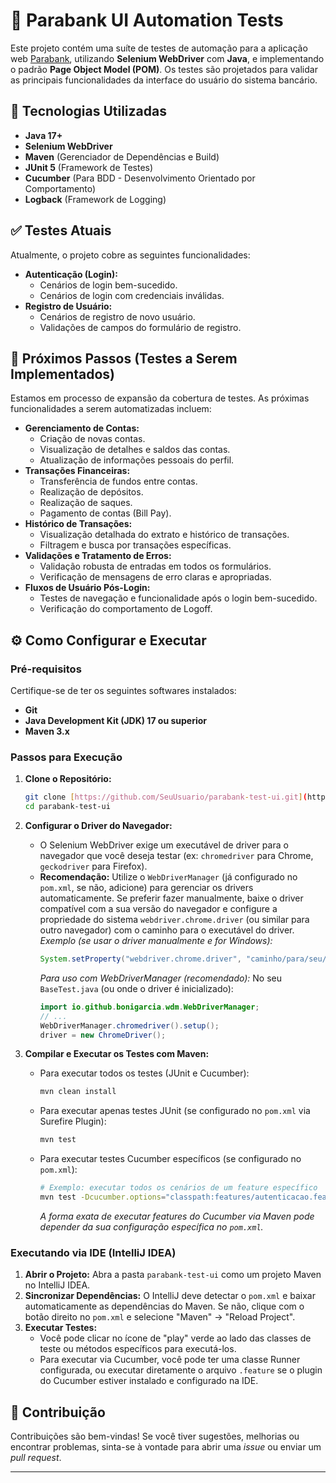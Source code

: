 # 🏦 Parabank UI Automation Tests

Este projeto contém uma suíte de testes de automação para a aplicação web [Parabank](https://parabank.parasoft.com/parabank/index.htm), utilizando **Selenium WebDriver** com **Java**, e implementando o padrão **Page Object Model (POM)**. Os testes são projetados para validar as principais funcionalidades da interface do usuário do sistema bancário.

## 🚀 Tecnologias Utilizadas

* **Java 17+**
* **Selenium WebDriver**
* **Maven** (Gerenciador de Dependências e Build)
* **JUnit 5** (Framework de Testes)
* **Cucumber** (Para BDD - Desenvolvimento Orientado por Comportamento)
* **Logback** (Framework de Logging)


## ✅ Testes Atuais

Atualmente, o projeto cobre as seguintes funcionalidades:

* **Autenticação (Login):**
    * Cenários de login bem-sucedido.
    * Cenários de login com credenciais inválidas.
* **Registro de Usuário:**
    * Cenários de registro de novo usuário.
    * Validações de campos do formulário de registro.

## 🚧 Próximos Passos (Testes a Serem Implementados)

Estamos em processo de expansão da cobertura de testes. As próximas funcionalidades a serem automatizadas incluem:

* **Gerenciamento de Contas:**
    * Criação de novas contas.
    * Visualização de detalhes e saldos das contas.
    * Atualização de informações pessoais do perfil.
* **Transações Financeiras:**
    * Transferência de fundos entre contas.
    * Realização de depósitos.
    * Realização de saques.
    * Pagamento de contas (Bill Pay).
* **Histórico de Transações:**
    * Visualização detalhada do extrato e histórico de transações.
    * Filtragem e busca por transações específicas.
* **Validações e Tratamento de Erros:**
    * Validação robusta de entradas em todos os formulários.
    * Verificação de mensagens de erro claras e apropriadas.
* **Fluxos de Usuário Pós-Login:**
    * Testes de navegação e funcionalidade após o login bem-sucedido.
    * Verificação do comportamento de Logoff.

## ⚙️ Como Configurar e Executar

### Pré-requisitos

Certifique-se de ter os seguintes softwares instalados:

* **Git**
* **Java Development Kit (JDK) 17 ou superior**
* **Maven 3.x**

### Passos para Execução

1.  **Clone o Repositório:**
    ```bash
    git clone [https://github.com/SeuUsuario/parabank-test-ui.git](https://github.com/SeuUsuario/parabank-test-ui.git)
    cd parabank-test-ui
    ```

2.  **Configurar o Driver do Navegador:**
    * O Selenium WebDriver exige um executável de driver para o navegador que você deseja testar (ex: `chromedriver` para Chrome, `geckodriver` para Firefox).
    * **Recomendação:** Utilize o `WebDriverManager` (já configurado no `pom.xml`, se não, adicione) para gerenciar os drivers automaticamente. Se preferir fazer manualmente, baixe o driver compatível com a sua versão do navegador e configure a propriedade do sistema `webdriver.chrome.driver` (ou similar para outro navegador) com o caminho para o executável do driver.
        *Exemplo (se usar o driver manualmente e for Windows):*
        ```java
        System.setProperty("webdriver.chrome.driver", "caminho/para/seu/chromedriver.exe");
        ```
        *Para uso com WebDriverManager (recomendado):*
        No seu `BaseTest.java` (ou onde o driver é inicializado):
        ```java
        import io.github.bonigarcia.wdm.WebDriverManager;
        // ...
        WebDriverManager.chromedriver().setup();
        driver = new ChromeDriver();
        ```

3.  **Compilar e Executar os Testes com Maven:**
    * Para executar todos os testes (JUnit e Cucumber):
        ```bash
        mvn clean install
        ```
    * Para executar apenas testes JUnit (se configurado no `pom.xml` via Surefire Plugin):
        ```bash
        mvn test
        ```
    * Para executar testes Cucumber específicos (se configurado no `pom.xml`):
        ```bash
        # Exemplo: executar todos os cenários de um feature específico
        mvn test -Dcucumber.options="classpath:features/autenticacao.feature"
        ```
        *A forma exata de executar features do Cucumber via Maven pode depender da sua configuração específica no `pom.xml`.*

### Executando via IDE (IntelliJ IDEA)

1.  **Abrir o Projeto:** Abra a pasta `parabank-test-ui` como um projeto Maven no IntelliJ IDEA.
2.  **Sincronizar Dependências:** O IntelliJ deve detectar o `pom.xml` e baixar automaticamente as dependências do Maven. Se não, clique com o botão direito no `pom.xml` e selecione "Maven" -> "Reload Project".
3.  **Executar Testes:**
    * Você pode clicar no ícone de "play" verde ao lado das classes de teste ou métodos específicos para executá-los.
    * Para executar via Cucumber, você pode ter uma classe Runner configurada, ou executar diretamente o arquivo `.feature` se o plugin do Cucumber estiver instalado e configurado na IDE.

## 🤝 Contribuição

Contribuições são bem-vindas! Se você tiver sugestões, melhorias ou encontrar problemas, sinta-se à vontade para abrir uma *issue* ou enviar um *pull request*.

---
